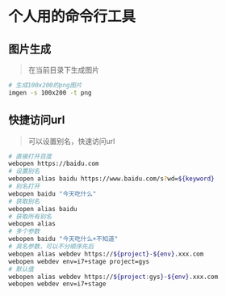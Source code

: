 # 个人用的命令行工具

## 图片生成

> 在当前目录下生成图片

```bash
# 生成100x200的png图片
imgen -s 100x200 -t png
```

## 快捷访问url

> 可以设置别名，快速访问url

```bash
# 直接打开百度
webopen https://baidu.com
# 设置别名
webopen alias baidu https://www.baidu.com/s?wd=${keyword}
# 别名打开
webopen baidu "今天吃什么"
# 获取别名
webopen alias baidu
# 获取所有别名
webopen alias
# 多个参数
webopen baidu "今天吃什么+不知道"
# 具名参数，可以不分顺序先后
webopen alias webdev https://${project}-${env}.xxx.com
webopen webdev env=i7+stage project=gys
# 默认值
webopen alias webdev https://${project:gys}-${env}.xxx.com
webopen webdev env=i7+stage
```